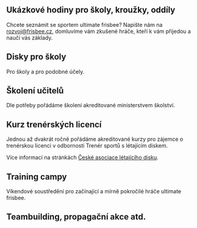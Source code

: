 ## Ukázkové hodiny pro školy, kroužky, oddíly

Chcete seznámit se sportem ultimate frisbee? Napište nám na [rozvoj@frisbee.cz](mailto:rozvoj@frisbee.cz), domluvíme vám zkušené hráče, kteří k vám přijedou a naučí vás základy.

## Disky pro školy

Pro školy a pro podobné účely.

## Školení učitelů

Dle potřeby pořádáme školení akreditované ministerstvem školství.

## Kurz trenérských licencí

Jednou až dvakrát ročně pořádáme akreditované kurzy pro zájemce o trenérskou licenci v odbornosti Trenér sportů s létajícím diskem.

Více informací na stránkách [České asociace létajícího disku](https://cald.cz/trenerske-licence).

## Training campy

Víkendové soustředění pro začínající a mírně pokročilé hráče ultimate frisbee. 

## Teambuilding, propagační akce atd.
